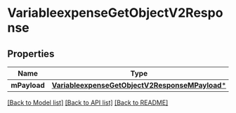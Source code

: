 # VariableexpenseGetObjectV2Response

## Properties
Name | Type | Description | Notes
------------ | ------------- | ------------- | -------------
**mPayload** | [**VariableexpenseGetObjectV2ResponseMPayload***](VariableexpenseGetObjectV2ResponseMPayload.md) |  | 

[[Back to Model list]](../README.md#documentation-for-models) [[Back to API list]](../README.md#documentation-for-api-endpoints) [[Back to README]](../README.md)


